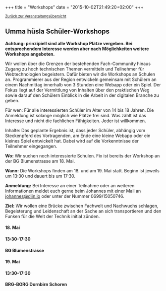 +++
title = "Workshops"
date = "2015-10-02T21:49:20+02:00"
+++

<small><a href="/veranstaltungen">Zurück zur Veranstaltungsübersicht</a></small>

## Umma hüsla Schüler-Workshops

**Achtung: prinzipiell sind alle Workshop Plätze vergeben. Bei entsprechendem Interesse werden aber nach Möglichkeiten weitere Workshops angeboten.**

Wir wollen über die Grenzen der bestehenden Fach-Community hinaus Zugang zu hoch technischen Themen vermitteln und Teilnehmer für Webtechnologien  begeistern. Dafür bieten wir die Workshops an Schulen an. Programmierer aus der Region entwickeln gemeinsam mit Schülern an einem Nachmittag innerhalb von 3 Stunden eine Webapp oder ein Spiel. Der Fokus liegt auf der Vermittlung von Inhalten über den praktischen Weg sowie darauf den Schülern Einblick in die Arbeit in der digitalen Branche zu geben. 

Für wen: Für alle interessierten Schüler im Alter von 14 bis 18 Jahren. Die Anmeldung ist solange möglich wie Plätze frei sind. Was zählt ist das Interesse und nicht die fachlichen Fähigkeiten. Jeder ist willkommen.

Inhalte: Das geplante Ergebnis ist, dass jeder Schüler, abhängig vom Steckenpferd des Vortragenden, am Ende eine kleine Webapp oder ein kleines Spiel entwickelt hat. Dabei wird auf die Vorkenntnisse der Teilnehmer eingegangen.

**Wo:** Wir suchen noch interessierte Schulen. Fix ist bereits der Workshop an der BG Blumenstrasse am 18. Mai.

**Wann:** Die Workshops finden am 18. und am 19. Mai statt. Beginn ist jeweils um 13:30 und dauert bis um 17:30.

**Anmeldung:** Bei Interesse an einer Teilnahme oder an weiteren Informationen meldet euch gerne beim Johannes mit einer Mail an <a href="mailto:johannes@diin.io">johannes@diin.io</a> oder unter der Nummer 0699/15050746.

**Ziel:** Wir wollen eine Brücke zwischen Fachwelt und Nachwuchs schlagen, Begeisterung und Leidenschaft an der Sache an sich transportieren und den Funken für die Welt der Technik initial zünden.

<div class="row event-list m-y-1 p-y-1">
	<div class="col-md-2 event-date">
		<h4>18. Mai</h4>
	</div>
	<div class="col-md-3">
		<h4>13:30-17:30</h4>
	</div>
	<div class="col-md-7">
		<div class="row">
			<div class="col-md-12">
				<h4>BG Blumenstrasse</h4>
			</div>
		</div>
	</div>
</div>
<div class="row event-list m-y-1 p-y-1">
	<div class="col-md-2 event-date">
		<h4>19. Mai</h4>
	</div>
	<div class="col-md-3">
		<h4>13:30-17:30</h4>
	</div>
	<div class="col-md-7">
		<div class="row">
			<div class="col-md-12">
				<h4>BRG-BORG Dornbirn Schoren</h4>
			</div>
		</div>
	</div>
</div>
